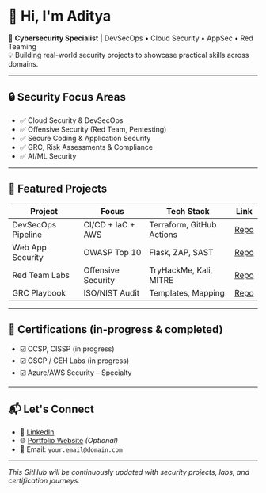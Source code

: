 # 👋 Hi, I'm Aditya

🎯 **Cybersecurity Specialist** | DevSecOps • Cloud Security • AppSec • Red Teaming  
💡 Building real-world security projects to showcase practical skills across domains.

---

## 🔒 Security Focus Areas
- ✅ Cloud Security & DevSecOps
- ✅ Offensive Security (Red Team, Pentesting)
- ✅ Secure Coding & Application Security
- ✅ GRC, Risk Assessments & Compliance
- ✅ AI/ML Security

---

## 🧪 Featured Projects
| Project | Focus | Tech Stack | Link |
|--------|-------|------------|------|
| DevSecOps Pipeline | CI/CD + IaC + AWS | Terraform, GitHub Actions | [Repo](#) |
| Web App Security | OWASP Top 10 | Flask, ZAP, SAST | [Repo](#) |
| Red Team Labs | Offensive Security | TryHackMe, Kali, MITRE | [Repo](#) |
| GRC Playbook | ISO/NIST Audit | Templates, Mapping | [Repo](#) |

---

## 📜 Certifications (in-progress & completed)
- ☑️ CCSP, CISSP (in progress)
- ☑️ OSCP / CEH Labs (in progress)
- ☑️ Azure/AWS Security – Specialty

---

## 📬 Let's Connect
- 💼 [LinkedIn](#)
- 🌐 [Portfolio Website](#) _(Optional)_
- 📧 Email: `your.email@domain.com`

---

_This GitHub will be continuously updated with security projects, labs, and certification journeys._  
